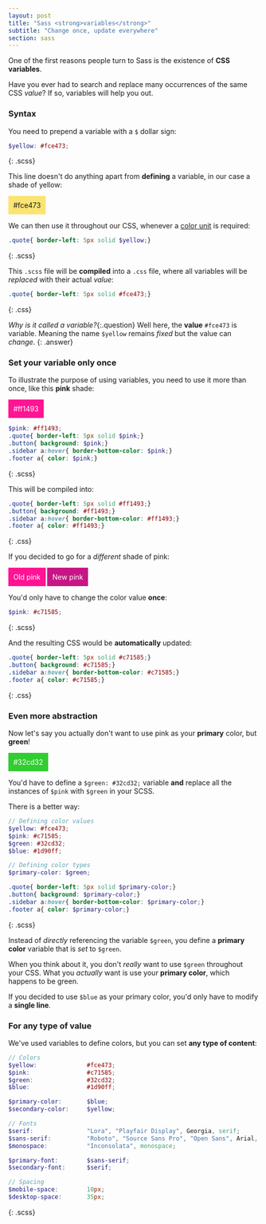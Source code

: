 ```yaml
---
layout: post
title: "Sass <strong>variables</strong>"
subtitle: "Change once, update everywhere"
section: sass
---
```


One of the first reasons people turn to Sass is the existence of **CSS variables**.

Have you ever had to search and replace many occurrences of the same CSS _value_? If so, variables will help you out.

### Syntax

You need to prepend a variable with a `$` dollar sign:

```scss
$yellow: #fce473;
```
{: .scss}

This line doesn't do anything apart from **defining** a variable, in our case a shade of yellow:

<div style="background: #fce473; display: inline-block; padding: 10px; vertical-align: top;">#fce473</div>

We can then use it throughout our CSS, whenever a [color unit](/css-color-units.html) is required:

```scss
.quote{ border-left: 5px solid $yellow;}
```
{: .scss}

This `.scss` file will be **compiled** into a `.css` file, where all variables will be _replaced_ with their actual _value_:

```css
.quote{ border-left: 5px solid #fce473;}
```
{: .css}

_Why is it called a variable?_{:.question}
Well here, the **value** `#fce473` is variable. Meaning the name `$yellow` remains _fixed_ but the value can _change_.
{: .answer}

### Set your variable only once

To illustrate the purpose of using variables, you need to use it more than once, like this **pink** shade:

<div style="background: #ff1493; color: white; display: inline-block; padding: 10px; vertical-align: top;">#ff1493</div>

```scss
$pink: #ff1493;
.quote{ border-left: 5px solid $pink;}
.button{ background: $pink;}
.sidebar a:hover{ border-bottom-color: $pink;}
.footer a{ color: $pink;}
```
{: .scss}

This will be compiled into:

```css
.quote{ border-left: 5px solid #ff1493;}
.button{ background: #ff1493;}
.sidebar a:hover{ border-bottom-color: #ff1493;}
.footer a{ color: #ff1493;}
```
{: .css}

If you decided to go for a _different_ shade of pink:

<div style="background: #ff1493; color: white; display: inline-block; padding: 10px; vertical-align: top;">Old pink</div>
<div style="background: #c71585; color: white; display: inline-block; padding: 10px; vertical-align: top;">New pink</div>

You'd only have to change the color value **once**:

```scss
$pink: #c71585;
```
{: .scss}

And the resulting CSS would be **automatically** updated:

```css
.quote{ border-left: 5px solid #c71585;}
.button{ background: #c71585;}
.sidebar a:hover{ border-bottom-color: #c71585;}
.footer a{ color: #c71585;}
```
{: .css}

### Even more abstraction

Now let's say you actually don't want to use pink as your **primary** color, but **green**!

<div style="background: #32cd32; color: white; display: inline-block; padding: 10px; vertical-align: top;">#32cd32</div>

You'd have to define a `$green: #32cd32;` variable **and** replace all the instances of `$pink` with `$green` in your SCSS.

There is a better way:

```scss
// Defining color values
$yellow: #fce473;
$pink: #c71585;
$green: #32cd32;
$blue: #1d90ff;

// Defining color types
$primary-color: $green;

.quote{ border-left: 5px solid $primary-color;}
.button{ background: $primary-color;}
.sidebar a:hover{ border-bottom-color: $primary-color;}
.footer a{ color: $primary-color;}
```
{: .scss}

Instead of _directly_ referencing the variable `$green`, you define a **primary color** variable that is _set_ to `$green`.

When you think about it, you don't _really_ want to use `$green` throughout your CSS. What you _actually_ want is use your **primary color**, which happens to be green.

If you decided to use `$blue` as your primary color, you'd only have to modify a **single line**.

### For any type of value

We've used variables to define colors, but you can set **any type of content**:

```scss
// Colors
$yellow:              #fce473;
$pink:                #c71585;
$green:               #32cd32;
$blue:                #1d90ff;

$primary-color:       $blue;
$secondary-color:     $yellow;

// Fonts
$serif:               "Lora", "Playfair Display", Georgia, serif;
$sans-serif:          "Roboto", "Source Sans Pro", "Open Sans", Arial, sans-serif;
$monospace:           "Inconsolata", monospace;

$primary-font:        $sans-serif;
$secondary-font:      $serif;

// Spacing
$mobile-space:        10px;
$desktop-space:       35px;
```
{: .scss}
